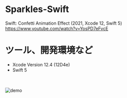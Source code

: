 # Sparkles-Swift
Swift: Confetti Animation Effect (2021, Xcode 12, Swift 5)
https://www.youtube.com/watch?v=YosPD7eFvcE

# ツール、開発環境など
- Xcode Version 12.4 (12D4e)
- Swift 5

<br><br>
![demo](https://github.com/YamamotoDesu/Rotation3DEffect-SwiftUI/blob/main/Rotation3DEffect.gif)
<br><br>

